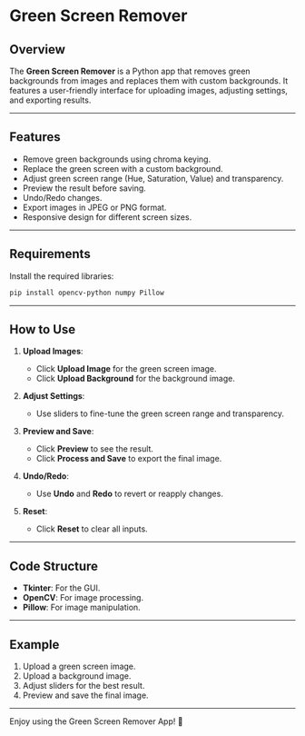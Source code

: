 # Green Screen Remover

## Overview
The **Green Screen Remover** is a Python app that removes green backgrounds from images and replaces them with custom backgrounds. It features a user-friendly interface for uploading images, adjusting settings, and exporting results.

---

## Features
- Remove green backgrounds using chroma keying.
- Replace the green screen with a custom background.
- Adjust green screen range (Hue, Saturation, Value) and transparency.
- Preview the result before saving.
- Undo/Redo changes.
- Export images in JPEG or PNG format.
- Responsive design for different screen sizes.

---

## Requirements
Install the required libraries:
```bash
pip install opencv-python numpy Pillow
```

---

## How to Use
1. **Upload Images**:
   - Click **Upload Image** for the green screen image.
   - Click **Upload Background** for the background image.

2. **Adjust Settings**:
   - Use sliders to fine-tune the green screen range and transparency.

3. **Preview and Save**:
   - Click **Preview** to see the result.
   - Click **Process and Save** to export the final image.

4. **Undo/Redo**:
   - Use **Undo** and **Redo** to revert or reapply changes.

5. **Reset**:
   - Click **Reset** to clear all inputs.

---

## Code Structure
- **Tkinter**: For the GUI.
- **OpenCV**: For image processing.
- **Pillow**: For image manipulation.

---

## Example
1. Upload a green screen image.
2. Upload a background image.
3. Adjust sliders for the best result.
4. Preview and save the final image.

---

Enjoy using the Green Screen Remover App! 🚀
